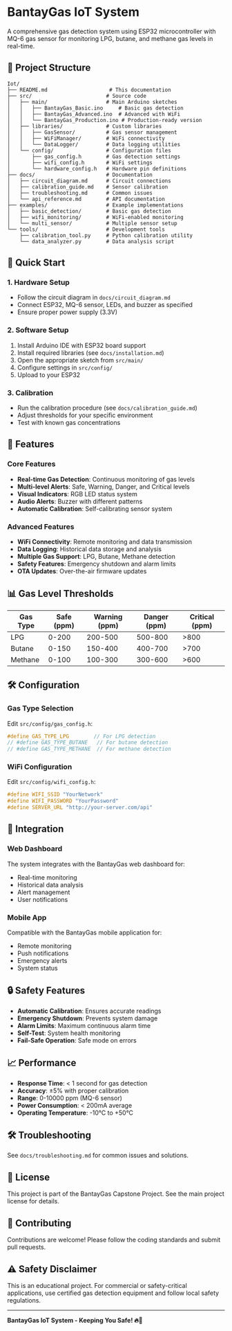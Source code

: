# BantayGas IoT System

A comprehensive gas detection system using ESP32 microcontroller with MQ-6 gas sensor for monitoring LPG, butane, and methane gas levels in real-time.

## 📁 Project Structure

```
Iot/
├── README.md                    # This documentation
├── src/                        # Source code
│   ├── main/                   # Main Arduino sketches
│   │   ├── BantayGas_Basic.ino     # Basic gas detection
│   │   ├── BantayGas_Advanced.ino  # Advanced with WiFi
│   │   └── BantayGas_Production.ino # Production-ready version
│   ├── libraries/              # Custom libraries
│   │   ├── GasSensor/          # Gas sensor management
│   │   ├── WiFiManager/        # WiFi connectivity
│   │   └── DataLogger/         # Data logging utilities
│   └── config/                 # Configuration files
│       ├── gas_config.h        # Gas detection settings
│       ├── wifi_config.h       # WiFi settings
│       └── hardware_config.h   # Hardware pin definitions
├── docs/                       # Documentation
│   ├── circuit_diagram.md      # Circuit connections
│   ├── calibration_guide.md    # Sensor calibration
│   ├── troubleshooting.md      # Common issues
│   └── api_reference.md        # API documentation
├── examples/                   # Example implementations
│   ├── basic_detection/        # Basic gas detection
│   ├── wifi_monitoring/        # WiFi-enabled monitoring
│   └── multi_sensor/           # Multiple sensor setup
└── tools/                      # Development tools
    ├── calibration_tool.py     # Python calibration utility
    └── data_analyzer.py        # Data analysis script
```

## 🚀 Quick Start

### 1. Hardware Setup
- Follow the circuit diagram in `docs/circuit_diagram.md`
- Connect ESP32, MQ-6 sensor, LEDs, and buzzer as specified
- Ensure proper power supply (3.3V)

### 2. Software Setup
1. Install Arduino IDE with ESP32 board support
2. Install required libraries (see `docs/installation.md`)
3. Open the appropriate sketch from `src/main/`
4. Configure settings in `src/config/`
5. Upload to your ESP32

### 3. Calibration
- Run the calibration procedure (see `docs/calibration_guide.md`)
- Adjust thresholds for your specific environment
- Test with known gas concentrations

## 🔧 Features

### Core Features
- **Real-time Gas Detection**: Continuous monitoring of gas levels
- **Multi-level Alerts**: Safe, Warning, Danger, and Critical levels
- **Visual Indicators**: RGB LED status system
- **Audio Alerts**: Buzzer with different patterns
- **Automatic Calibration**: Self-calibrating sensor system

### Advanced Features
- **WiFi Connectivity**: Remote monitoring and data transmission
- **Data Logging**: Historical data storage and analysis
- **Multiple Gas Support**: LPG, Butane, Methane detection
- **Safety Features**: Emergency shutdown and alarm limits
- **OTA Updates**: Over-the-air firmware updates

## 📊 Gas Level Thresholds

| Gas Type | Safe (ppm) | Warning (ppm) | Danger (ppm) | Critical (ppm) |
|----------|------------|---------------|--------------|----------------|
| LPG      | 0-200      | 200-500       | 500-800      | >800           |
| Butane   | 0-150      | 150-400       | 400-700      | >700           |
| Methane  | 0-100      | 100-300       | 300-600      | >600           |

## 🛠️ Configuration

### Gas Type Selection
Edit `src/config/gas_config.h`:
```cpp
#define GAS_TYPE_LPG        // For LPG detection
// #define GAS_TYPE_BUTANE   // For butane detection  
// #define GAS_TYPE_METHANE  // For methane detection
```

### WiFi Configuration
Edit `src/config/wifi_config.h`:
```cpp
#define WIFI_SSID "YourNetwork"
#define WIFI_PASSWORD "YourPassword"
#define SERVER_URL "http://your-server.com/api"
```

## 📱 Integration

### Web Dashboard
The system integrates with the BantayGas web dashboard for:
- Real-time monitoring
- Historical data analysis
- Alert management
- User notifications

### Mobile App
Compatible with the BantayGas mobile application for:
- Remote monitoring
- Push notifications
- Emergency alerts
- System status

## 🔒 Safety Features

- **Automatic Calibration**: Ensures accurate readings
- **Emergency Shutdown**: Prevents system damage
- **Alarm Limits**: Maximum continuous alarm time
- **Self-Test**: System health monitoring
- **Fail-Safe Operation**: Safe mode on errors

## 📈 Performance

- **Response Time**: < 1 second for gas detection
- **Accuracy**: ±5% with proper calibration
- **Range**: 0-10000 ppm (MQ-6 sensor)
- **Power Consumption**: < 200mA average
- **Operating Temperature**: -10°C to +50°C

## 🛠️ Troubleshooting

See `docs/troubleshooting.md` for common issues and solutions.

## 📄 License

This project is part of the BantayGas Capstone Project. See the main project license for details.

## 🤝 Contributing

Contributions are welcome! Please follow the coding standards and submit pull requests.

## ⚠️ Safety Disclaimer

This is an educational project. For commercial or safety-critical applications, use certified gas detection equipment and follow local safety regulations.

---

**BantayGas IoT System - Keeping You Safe! 🔥💨**


